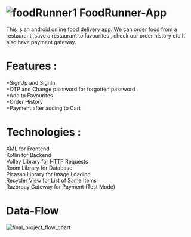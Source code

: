 # ![foodRunner1](https://user-images.githubusercontent.com/67462478/229034179-c92ddd51-5911-45de-9baa-8008ead14b85.png) FoodRunner-App 


This is an android online food delivery app. We can order food from a restaurant ,save a restaurant to favourites , check our order history etc.It also have payment gateway.

# Features :
  *SignUp and SignIn\
  *OTP and Change password for forgotten password\
  *Add to Favourites\
  *Order History\
  *Payment after adding to Cart
  
# Technologies :
  XML for Frontend\
  Kotlin for Backend\
  Volley Library for HTTP Requests\
  Room Library for Database\
  Picasso Library for Image Loading\
  Recycler View for List of Same Items\
  Razorpay Gateway for Payment (Test Mode)
  
# Data-Flow
![final_project_flow_chart](https://user-images.githubusercontent.com/67462478/229033822-cc78af4b-3ce8-4789-a3c8-6b8e3eadc358.jpg)

